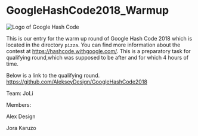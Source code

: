 # GoogleHashCode2018_Warmup

![Logo of Google Hash Code](https://hashcode.withgoogle.com/resources/logo/hashcode_hero.png)

This is our entry for the warm up round of Google Hash Code 2018 which is located in the directory `pizza`.
You can find more information about the contest at https://hashcode.withgoogle.com/.
This is a preparatory task for qualifying round,which was supposed to be after and for which 4 hours of time.

Below is a link to the qualifying round.
https://github.com/AlekseyDesign/GoogleHashCode2018


Team: JoLi

Members:

Alex Design

Jora Karuzo
